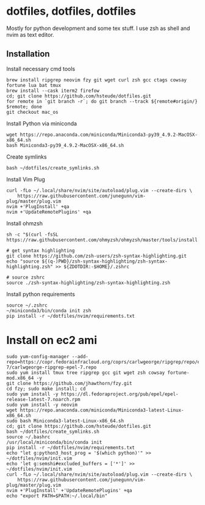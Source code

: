 # dotfiles, dotfiles, dotfiles

Mostly for python development and some tex stuff. I use zsh as shell and nvim as text editor.

## Installation

Install necessary cmd tools
```shell
brew install ripgrep neovim fzy git wget curl zsh gcc ctags cowsay fortune lua bat tmux
brew install --cask iterm2 firefow
cd; git clone https://github.com/hsteude/dotfiles.git
for remote in `git branch -r`; do git branch --track ${remote#origin/} $remote; done
git checkout mac_os
```

Install Python via miniconda
```shell
wget https://repo.anaconda.com/miniconda/Miniconda3-py39_4.9.2-MacOSX-x86_64.sh
bash Miniconda3-py39_4.9.2-MacOSX-x86_64.sh
```
Create symlinks
```shell script
bash ~/dotfiles/create_symlinks.sh
```

Install Vim Plug
```shell
curl -fLo ~/.local/share/nvim/site/autoload/plug.vim --create-dirs \
    https://raw.githubusercontent.com/junegunn/vim-plug/master/plug.vim
nvim +'PlugInstall' +qa
nvim +'UpdateRemotePlugins' +qa
```

Install ohmzsh
```shell
sh -c "$(curl -fsSL https://raw.githubusercontent.com/ohmyzsh/ohmyzsh/master/tools/install.sh)"

# get syntax highlighting
git clone https://github.com/zsh-users/zsh-syntax-highlighting.git
echo "source ${(q-)PWD}/zsh-syntax-highlighting/zsh-syntax-highlighting.zsh" >> ${ZDOTDIR:-$HOME}/.zshrc

# source zshrc
source ./zsh-syntax-highlighting/zsh-syntax-highlighting.zsh
```

Install python requirements
```shell
source ~/.zshrc
~/miniconda3/bin/conda init zsh
pip install -r ~/dotfiles/nvim/requirements.txt
```


# Install on ec2 ami
```shell
sudo yum-config-manager --add-repo=https://copr.fedorainfracloud.org/coprs/carlwgeorge/ripgrep/repo/epel-7/carlwgeorge-ripgrep-epel-7.repo
sudo yum install tmux tree ripgrep gcc git wget zsh cowsay fortune-mod.x86_64 -y
git clone https://github.com/jhawthorn/fzy.git
cd fzy; sudo make install; cd
sudo yum install -y https://dl.fedoraproject.org/pub/epel/epel-release-latest-7.noarch.rpm
sudo yum install -y neovim
wget https://repo.anaconda.com/miniconda/Miniconda3-latest-Linux-x86_64.sh
sudo bash Miniconda3-latest-Linux-x86_64.sh
cd; git clone https://github.com/hsteude/dotfiles.git
bash ~/dotfiles/create_symlinks.sh
source ~/.bashrc
/usr/local/miniconda/bin/conda init
pip install -r ~/dotfiles/nvim/requirements.txt
echo "let g:python3_host_prog = '$(which python)'" >> ~/dotfiles/nvim/init.vim
echo 'let g:semshi#excluded_buffers = ['*']' >> ~/dotfiles/nvim/init.vim
curl -fLo ~/.local/share/nvim/site/autoload/plug.vim --create-dirs \
    https://raw.githubusercontent.com/junegunn/vim-plug/master/plug.vim
nvim +'PlugInstall' +'UpdateRemotePlugins' +qa
echo "export PATH=$PATH:~/.local/bin"
```
